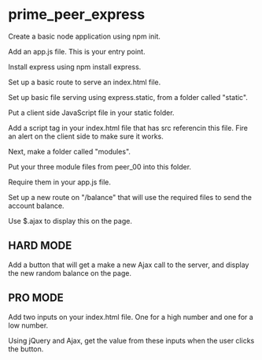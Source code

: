 # prime_peer_express

Create a basic node application using npm init. 

Add an app.js file. This is your entry point.

Install express using npm install express.

Set up a basic route to serve an index.html file.

Set up basic file serving using express.static, from a folder called "static".

Put a client side JavaScript file in your static folder.

Add a script tag in your index.html file that has src referencin this file. Fire an alert on the client side to make sure it works.

Next, make a folder called "modules".

Put your three module files from peer_00 into this folder.

Require them in your app.js file.

Set up a new route on "/balance" that will use the required files to send the account balance.

Use $.ajax to display this on the page. 

## HARD MODE

Add a button that will get a make a new Ajax call to the server, and display the new random balance on the page.

## PRO MODE

Add two inputs on your index.html file. One for a high number and one for a low number. 

Using jQuery and Ajax, get the value from these inputs when the user clicks the button. 

